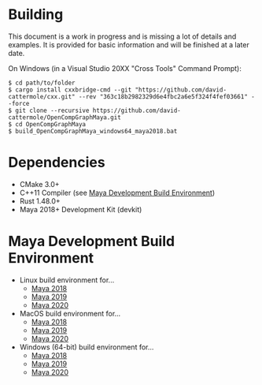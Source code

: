 # Building

This document is a work in progress and is missing a lot of details and examples.
It is provided for basic information and will be finished at a later date.

On Windows (in a Visual Studio 20XX "Cross Tools" Command Prompt):
```
$ cd path/to/folder
$ cargo install cxxbridge-cmd --git "https://github.com/david-cattermole/cxx.git" --rev "363c18b2982329d6e4fbc2a6e5f324f4fef03661" --force
$ git clone --recursive https://github.com/david-cattermole/OpenCompGraphMaya.git
$ cd OpenCompGraphMaya
$ build_OpenCompGraphMaya_windows64_maya2018.bat
```

# Dependencies

* CMake 3.0+
* C++11 Compiler (see [Maya Development Build Environment](#maya-development-build-environment))
* Rust 1.48.0+
* Maya 2018+ Development Kit (devkit)

# Maya Development Build Environment

* Linux build environment for...
  * [Maya 2018](https://help.autodesk.com/view/MAYAUL/2018/ENU/?guid=__files_Setting_up_your_build_environment_Linux_environments_32bit_and_64bit_htm)
  * [Maya 2019](https://help.autodesk.com/view/MAYAUL/2019/ENU/?guid=__developer_Maya_SDK_MERGED_Setting_up_your_build_Linux_environment_html)
  * [Maya 2020](https://help.autodesk.com/view/MAYAUL/2020/ENU/?guid=__developer_Maya_SDK_MERGED_Setting_up_your_build_Linux_environment_html)
* MacOS build environment for...
  * [Maya 2018](https://help.autodesk.com/view/MAYAUL/2018/ENU/?guid=__files_Setting_up_your_build_environment_Mac_OS_X_environment_htm)
  * [Maya 2019](https://help.autodesk.com/view/MAYAUL/2019/ENU/?guid=__developer_Maya_SDK_MERGED_Setting_up_your_build_Mac_OS_X_environment_html)
  * [Maya 2020](https://help.autodesk.com/view/MAYAUL/2020/ENU/?guid=__developer_Maya_SDK_MERGED_Setting_up_your_build_Mac_OS_X_environment_html)
* Windows (64-bit) build environment for...
  * [Maya 2018](https://help.autodesk.com/view/MAYAUL/2018/ENU/?guid=__files_Setting_up_your_build_env_Windows_env_32bit_and_64bit_htm)
  * [Maya 2019](https://help.autodesk.com/view/MAYAUL/2019/ENU/?guid=__developer_Maya_SDK_MERGED_Setting_up_your_build_Windows_environment_64_bit_html)
  * [Maya 2020](https://help.autodesk.com/view/MAYAUL/2020/ENU/?guid=__developer_Maya_SDK_MERGED_Setting_up_your_build_Windows_environment_64_bit_html)

